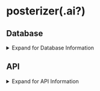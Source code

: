 # posterizer(.ai?)

## Database
<details>
<summary>Expand for Database Information</summary>
––––––––––––––––––––––––––––

This database is a crucial part of our final project designed to generate movie posters based on plot input. The system manages movie data using MongoDB, where each movie's metadata—such as title, rating, genre, director, actors, and plot—is stored in a `movieDetails` collection. The ultimate goal is to feed movie plots into a custom algorithm that generates corresponding movie posters, using descriptive key characteristics associated with each poster.

### Data Model
The `movieDetails` collection in the `movies` database has the following structure:

```json
{
  "imdbID": "string",          // The unique IMDb ID for the movie.
  "title": "string",            // The movie's title.
  "rating": "string",           // The movie's rating (e.g., PG-13, R).
  "runtimeMinutes": "string",   // Runtime of the movie in minutes.
  "releaseDate": "string",      // Date of release.
  "genre": ["string"],          // An array of genres the movie belongs to.
  "director": "string",         // The director of the movie.
  "writers": ["string"],        // An array of writers involved in the movie.
  "actors": ["string"],         // An array of the main actors in the movie.
  "plot": "string",             // A brief description of the plot.
  "posterLink": "string"        // URL to the movie's poster image.
}
```
Note: Additional fields like `Estimated Budget` and `Poster Key Characteristics` to be added later once we integrate OpenAI for poster generation.

### Reason for Choosing MongoDB
MongoDB was selected for its flexibility in handling unstructured and semi-structured data. Movie metadata can be complex and diverse, including nested objects (e.g., actors, writers) and arrays (e.g., genres), and MongoDB’s schema-less design allows for this variability without rigid table structures like SQL databases.

Additionally, MongoDB allows for rapid iteration and evolution of the data model, making it ideal for handling the dynamic nature of this project, especially as we work toward integrating movie plot-based poster generation.

### Database Configuration
1. **Collaborator Access:**
   - Admin adds collaborators as necessary in MongoDB Atlas.
   - Once added, each member can generate their own MongoDB connection string via MongoDB Atlas. This will ensure that team members can independently connect to the shared database.

2. **Configure Environment Variables:**
   - Once the connection string acquired, create a `.env` file in the project root directory.
   - Add your MongoDB Atlas connection string (URI) to this file:
     ```
     MONGODB_URI=mongodb+srv://<username>:<password>@movies.7r39n.mongodb.net/movies?retryWrites=true&w=majority&ssl=true
     ```
   - Replace `<username>` and `<password>` with your credentials.

3. **Run the Top Snippet to Connect to the Database:**
   - Use the provided database connection code snippet from the main project (as in the example below) to verify the connection and begin interacting with the database.
   ```python
   import os
   from dotenv import load_dotenv
   import pymongo

   # Load environment variables from .env
   load_dotenv()
   mongodb_uri = os.getenv('MONGODB_URI')

   try:
      # Create a MongoDB client and connect to the 'Movies' database
      client = pymongo.MongoClient(mongodb_uri)
      db = client.get_database("movies")
      movieDetails = db.get_collection("movieDetails")
      
      # Verify the connection
      client.server_info()
      print("Connected successfully to the 'Movies' database!")

   except pymongo.errors.ConnectionFailure as e:
      print(f"Could not connect to MongoDB: {e}")
      exit(1)
   ```

4. **Database Design:**
   - The database contains a `movies` database with a `movieDetails` collection, where each document represents a movie and its associated metadata such as plot, rating, genre, actors, and key characteristics for poster generation.

5. **Populating the Database:**
   - Data insertion into the `movieDetails` collection is done either manually or through automated scripts. The system will later integrate modules for generating movie posters based on plot descriptions.
   - **Bulk Movie Insertion**
      You can use this code snippet to process and insert multiple movies into the database in bulk. The batch size is adjustable to respect the OMDB API’s daily rate limits.
      ```python
      lastIndex = 0  # Update based on lastIndex from previous run
      dailyBatchSize = 100000  # Max API calls within daily limit

      for imdbID in mainDF.imdb_id[lastIndex:lastIndex + dailyBatchSize]:
         response, indexInDF = get_omdb_response(imdbID)
         if response["Response"] == "False":
            print(f"Error fetching data for imdbID: {imdbID}. Skipping...")
            continue        
         elif response["Response"] == "True":
            add_movie_details(imdbID, response, indexInDF)

      lastIndex += dailyBatchSize
      print(lastIndex) # update and print to initialize lastIndex value
      ```
### **Data Pipeline Summary**
- Insert Movie Metadata: This script allows for the insertion of movie metadata into the `movieDetails` collection. 
- Fetch from OMDB API: The OMDB API is used to fetch movie data based on IMDb IDs, and the results are processed and stored in MongoDB.  
- Custom Poster Generation (Coming Soon): The next phase will involve integrating OpenAI to generate key characteristics for movie posters based on the movie plot.
</details>

## API
<details>
<summary>Expand for API Information</summary>
––––––––––––––––––––––––––––

This is a FastAPI-based RESTful API for managing a collection of movies stored in a MongoDB database. The API allows users to retrieve, add, update, and delete movie details, such as title, rating, runtime, release date, genre, director, writers, actors, and more , based on the IMDb ID. The API serves as part of a movie management system, which interacts with the MongoDB `movieDetails` collection.

## Features

- **Get all movies**: Retrieve all movies stored in the database.
- **Get a movie by IMDb ID**: Fetch details for a specific movie using its IMDb ID.
- **Add a new movie**: Insert a new movie into the database.
- **Update a movie**: Update details of a movie using its IMDb ID.
- **Delete a movie**: Remove a movie from the database by its IMDb ID.

---

## Setup Instructions

### 1. Set up the MongoDB Database
Follow the instructions previously stated in the DataBase section of the README file. Before moving on, make sure your `.env` file includes the MongoDB connection string you requested from us and the path to the imdB file like so:

```bash
Mongo_URI=mongodb://<username>:<password>@<cluster-url>/<dbname>?retryWrites=true&w=majority
IMDB_PROCESSED_DF_PATH=/Users/yourusername/Movie_Creation_Tool/imdbProcessed_1.csv
```

### 2. Install Dependencies
Create a virtual environment and install packages using `requirements.txt` by running the following commands on your terminal:

```bash
# To create the virtual environment
python3 -m venv .venv

# To activate the virtual environment
source .venv/bin/activate  # On MacOS/Linux
.venv\Scripts\activate  # On Windows

# To install dependencies
pip install -r requirements.txt
```

### 3. Run the API Application

Move to the API directory then run the py file:

```bash
cd api
python apiMain.py
```

### 4. Sample output

After running the API, you should get an output similar to this:

  ```
Connected successfully to the 'Movies' database!
imdbID='tt1517268' title='Barbie' rating='PG-13' runtimeMinutes=114.0 releaseDate='2023-07-19' genre=['Adventure', 'Comedy', 'Fantasy'] director='Greta Gerwig' writers=['Greta Gerwig', 'Noah Baumbach'] actors=['Margot Robbie', 'Ryan Gosling', 'Issa Rae'] plot='Barbie and Ken are having the time of their lives in the colorful and seemingly perfect world of Barbie Land. However, when they get a chance to go to the real world, they soon discover the joys and perils of living among humans.' posterLink='https://m.media-amazon.com/images/M/MV5BNjU3N2QxNzYtMjk1NC00MTc4LTk1NTQtMmUxNTljM2I0NDA5XkEyXkFqcGdeQXVyODE5NzE3OTE@._V1_SX300.jpg'
  ```
---
## Interacting with POSTMAN

### 1. Setup

Install the POSTMAN extension on Visual Studio Code (if you don't have it already install) and sign up. Run the following command on your terminal 

```
uvicorn api.apiMain:app --reload
```
The following line should appear, indicating that the request was successful:

```
INFO:     127.0.0.1:55293 - "GET / HTTP/1.1" 200 OK
```
You should also get the following line, indicating that you can access the application by navigating to http://127.0.0.1:8000 (in a web browser or using Postman like we will be doing):

```
INFO:     Uvicorn running on http://127.0.0.1:8000 (Press CTRL+C to quit)
```
Launch the POSTMAN extension on Visual Studio Code and sign in.

#### Our 5 main API commands are stored under the Movies API Tests Collection
1. `POST/http://127.0.0.1:8000/movies`
2. `GET/http://127.0.0.1:8000/movies/{{imdbID}}`
3. `POST/http://127.0.0.1:8000/movies/{{imdbID}}`
4. `DELETE/http://127.0.0.1:8000/movies/{{imdbID}}`
5. `GET/http://127.0.0.1:8000/movies`

### **MAKE SURE YOUR DB HAS UNIQUE INDEXES FOR API TESTING**

### 2. Interaction
#### Postman Setup for Running API Commands

**Collection Variables:** In order to run the requests using the collection, we set up `{{imdbID}}` as a collection variable for requests that require keying using `imdbID`. (You can set this variable manually or use scripts in the **Scripts** tab of your **POST** request to set it dynamically)

* Example of a script to set the `imdbID` after creating a movie:

```js
let responseJson = pm.response.json();
pm.collectionVariables.set("imdbID", responseJson.imdbID);
pm.test("imdbID has been set in the collection", function () {
    pm.expect(pm.collectionVariables.get("imdbID")).to.eql(responseJson.imdbID);
});
```

**Environment Variables:** Alternatively, you can set imdbID as an environment variable to use across multiple requests.

* To set an environment variable in the **Scripts** tab, we use:

```js
pm.environment.set("imdbID", pm.response.json().imdbID);
pm.test("imdbID has been set in the environment", function () {
    pm.expect(pm.environment.get("imdbID")).to.eql(responseJson.imdbID);
});
```

**Collection Runner:** To test all requests sequentially, we use the Collection Runner in Postman. This helps to automate the testing of each API command in a sequence, ensuring all operations (create, retrieve, update, delete, list) are working properly.

* Before running, we must make sure that the POST request runs first to create a new movie and sets the imdbID variable correctly for use in the GET, PUT, and DELETE requests (except for the last GET request which doesn't require an `imdbID`).

### 3. Sample output of a Collection Run
![alt text](./readmeImages/collectionrun.png)
---

## API Endpoints

### 1. Get All Movies

**Request**: `GET /movies`

**Response**:

```json
[
    {
        "imdbID": "tt1517268",
        "title": "Barbie",
        "rating": "PG-13",
        "runtimeMinutes": 114,
        "releaseDate": "2023-07-21",
        "genre": ["Adventure", "Comedy", "Fantasy"],
        "director": "Greta Gerwig",
        "writers": ["Greta Gerwig", "Noah Baumbach"],
        "actors": ["Margot Robbie", "Ryan Gosling", "Simu Liu"],
        "plot": "Barbie suffers a crisis that leads her to question her world and her existence.",
        "posterLink": "https://someposterurl.com"
    }
]
```

### 2. Get a Movie by IMDb ID

**Request**: `GET /movies/{imdbID}`

- Example: `/movies/tt1517268`

**Response**:

```json
{
    "imdbID": "tt1517268",
    "title": "Barbie",
    "rating": "PG-13",
    "runtimeMinutes": 114,
    "releaseDate": "2023-07-21",
    "genre": ["Adventure", "Comedy", "Fantasy"],
    "director": "Greta Gerwig",
    "writers": ["Greta Gerwig", "Noah Baumbach"],
    "actors": ["Margot Robbie", "Ryan Gosling", "Simu Liu"],
    "plot": "Barbie suffers a crisis that leads her to question her world and her existence.",
    "posterLink": "https://someposterurl.com"
}
```

### 3. Add a New Movie

**Request**: `POST /movies`

**Body** (example):

```json
{
    "imdbID": "tt4154796",
    "title": "Avengers: Endgame",
    "rating": "PG-13",
    "runtimeMinutes": 181,
    "releaseDate": "2019-04-26",
    "genre": ["Action", "Adventure", "Drama"],
    "director": "Anthony Russo, Joe Russo",
    "writers": ["Christopher Markus", "Stephen McFeely"],
    "actors": ["Robert Downey Jr.", "Chris Evans", "Mark Ruffalo"],
    "plot": "After the devastating events of Avengers: Infinity War, the universe is in ruins...",
    "posterLink": "https://someposterurl.com"
}
```

**Response**:

```json
{
    "imdbID": "tt4154796",
    "title": "Avengers: Endgame",
    "rating": "PG-13",
    "runtimeMinutes": 181,
    "releaseDate": "2019-04-26",
    "genre": ["Action", "Adventure", "Drama"],
    "director": "Anthony Russo, Joe Russo",
    "writers": ["Christopher Markus", "Stephen McFeely"],
    "actors": ["Robert Downey Jr.", "Chris Evans", "Mark Ruffalo"],
    "plot": "After the devastating events of Avengers: Infinity War, the universe is in ruins...",
    "posterLink": "https://someposterurl.com"
}
```

### 4. Update a Movie by IMDb ID

**Request**: `PUT /movies/{imdbID}`

- Example: `/movies/tt4154796`

**Body** (similar to the `POST` body):

```json
{
    "imdbID": "tt4154796",
    "title": "Avengers: Endgame",
    "rating": "PG-13",
    "runtimeMinutes": 181,
    "releaseDate": "2019-04-26",
    "genre": ["Action", "Adventure", "Drama"],
    "director": "Anthony Russo, Joe Russo",
    "writers": ["Christopher Markus", "Stephen McFeely"],
    "actors": ["Robert Downey Jr.", "Chris Evans", "Mark Ruffalo"],
    "plot": "After the devastating events of Avengers: Infinity War, the universe is in ruins...",
    "posterLink": "https://someposterurl.com"
}
```

**Response**:

```json
{
    "imdbID": "tt4154796",
    "title": "Avengers: Endgame",
    "rating": "PG-13",
    "runtimeMinutes": 181,
    "releaseDate": "2019-04-26",
    "genre": ["Action", "Adventure", "Drama"],
    "director": "Anthony Russo, Joe Russo",
    "writers": ["Christopher Markus", "Stephen McFeely"],
    "actors": ["Robert Downey Jr.", "Chris Evans", "Mark Ruffalo"],
    "plot": "After the devastating events of Avengers: Infinity War, the universe is in ruins...",
    "posterLink": "https://someposterurl.com"
}
```

### 5. Delete a Movie by IMDb ID

**Request**: `DELETE /movies/{imdbID}`

- Example: `/movies/tt4154796`

**Response**:

```json
{
    "message": "Movie deleted successfully"
}
```

---

## Conclusion

This API enables users to manage movie details via a RESTful interface. You can use tools like Postman to interact with it, or integrate it into a larger system that requires movie management functionality.

</details>
